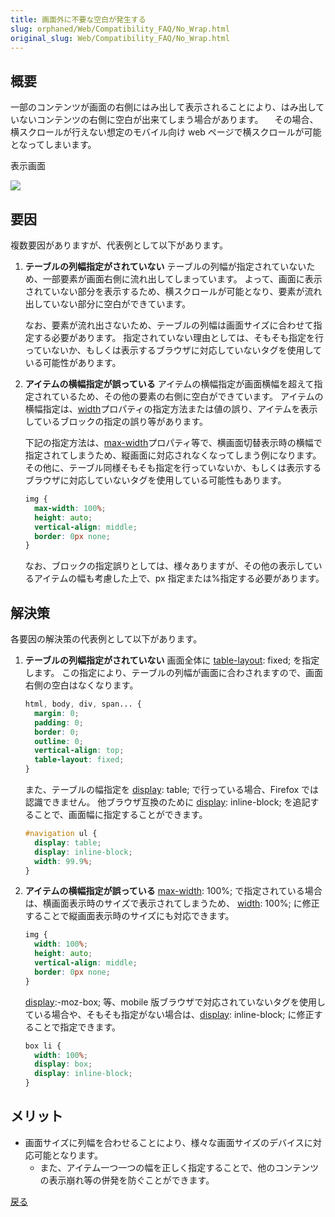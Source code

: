 ```yaml
---
title: 画面外に不要な空白が発生する
slug: orphaned/Web/Compatibility_FAQ/No_Wrap.html
original_slug: Web/Compatibility_FAQ/No_Wrap.html
---
```


## 概要

一部のコンテンツが画面の右側にはみ出して表示されることにより、はみ出していないコンテンツの右側に空白が出来てしまう場合があります。
　その場合、横スクロールが行えない想定のモバイル向け web ページで横スクロールが可能となってしまいます。

表示画面

![](https://mdn.mozillademos.org/files/9991/0101.jpg)

## 要因

複数要因がありますが、代表例として以下があります。

1. **テーブルの列幅指定がされていない**
    テーブルの列幅が指定されていないため、一部要素が画面右側に流れ出してしまっています。
    よって、画面に表示されていない部分を表示するため、横スクロールが可能となり、要素が流れ出していない部分に空白ができています。

    なお、要素が流れ出さないため、テーブルの列幅は画面サイズに合わせて指定する必要があります。
    指定されていない理由としては、そもそも指定を行っていないか、もしくは表示するブラウザに対応していないタグを使用している可能性があります。

2. **アイテムの横幅指定が誤っている**
    アイテムの横幅指定が画面横幅を超えて指定されているため、その他の要素の右側に空白ができています。
    アイテムの横幅指定は、[width](/ja/docs/Web/CSS/width)プロパティの指定方法または値の誤り、アイテムを表示しているブロックの指定の誤り等があります。

    下記の指定方法は、[max-width](/ja/docs/Web/CSS/max-width)プロパティ等で、横画面切替表示時の横幅で指定されてしまうため、縦画面に対応されなくなってしまう例になります。
    その他に、テーブル同様そもそも指定を行っていないか、もしくは表示するブラウザに対応していないタグを使用している可能性もあります。

    ```css
    img {
      max-width: 100%;
      height: auto;
      vertical-align: middle;
      border: 0px none;
    }
    ```

    なお、ブロックの指定誤りとしては、様々ありますが、その他の表示しているアイテムの幅も考慮した上で、px 指定または%指定する必要があります。

## 解決策

各要因の解決策の代表例として以下があります。

1. **テーブルの列幅指定がされていない**
    画面全体に [table-layout](/ja/docs/Web/CSS/table-layout): fixed; を指定します。
    この指定により、テーブルの列幅が画面に合わされますので、画面右側の空白はなくなります。

    ```css
    html, body, div, span... {
      margin: 0;
      padding: 0;
      border: 0;
      outline: 0;
      vertical-align: top;
      table-layout: fixed;
    }
    ```

    また、テーブルの幅指定を [display](/ja/docs/Web/CSS/display): table; で行っている場合、Firefox では認識できません。
    他ブラウザ互換のために [display](/ja/docs/Web/CSS/display): inline-block; を追記することで、画面幅に指定することができます。

    ```css
    #navigation ul {
      display: table;
      display: inline-block;
      width: 99.9%;
    }
    ```

2. **アイテムの横幅指定が誤っている**
    [max-width](/ja/docs/Web/CSS/max-width): 100%; で指定されている場合は、横画面表示時のサイズで表示されてしまうため、 [width](/ja/docs/Web/CSS/width): 100%; に修正することで縦画面表示時のサイズにも対応できます。

    ```css
    img {
      width: 100%;
      height: auto;
      vertical-align: middle;
      border: 0px none;
    }
    ```

    [display](/ja/docs/Web/CSS/display):-moz-box; 等、mobile 版ブラウザで対応されていないタグを使用している場合や、そもそも指定がない場合は、[display](/ja/docs/Web/CSS/display): inline-block; に修正することで指定できます。

    ```css
    box li {
      width: 100%;
      display: box;
      display: inline-block;
    }
    ```

## メリット

- 画面サイズに列幅を合わせることにより、様々な画面サイズのデバイスに対応可能となります。
  - また、アイテム一つ一つの幅を正しく指定することで、他のコンテンツの表示崩れ等の併発を防ぐことができます。

[戻る](/ja/docs/Web/Compatibility_FAQ)
